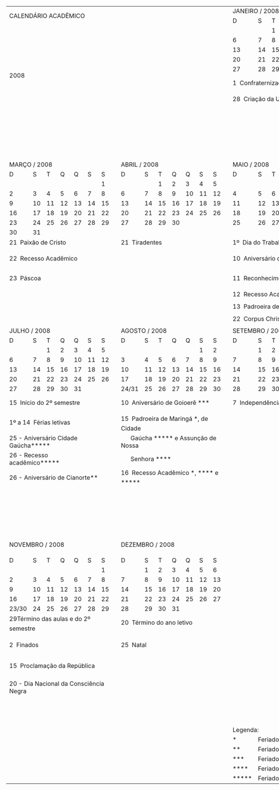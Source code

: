<body link=blue vlink=purple>

<table x:str border=0 cellpadding=0 cellspacing=0 width=930 style='border-collapse:
 collapse;table-layout:fixed;width:713pt'>
 <col class=xl24 width=30 span=7 style='mso-width-source:userset;mso-width-alt:
 1097;width:23pt'>
 <col width=30 span=24 style='mso-width-source:userset;mso-width-alt:1097;
 width:23pt'>
 <col width=189 span=225 style='mso-width-source:userset;mso-width-alt:6912;
 width:142pt'>
 <tr height=18 style='height:13.5pt'>
  <td colspan=15 rowspan=2 height=36 class=xl49 width=450 style='height:27.0pt;
  width:345pt'>CALENDÁRIO ACADÊMICO</td>
  <td width=30 style='width:23pt'></td>
  <td colspan=7 class=xl26 width=210 style='width:161pt'>JANEIRO / 2008</td>
  <td width=30 style='width:23pt'></td>
  <td colspan=7 class=xl26 width=210 style='width:161pt'>FEVEREIRO / 2008</td>
 </tr>
 <tr height=18 style='height:13.5pt'>
  <td height=18 style='height:13.5pt'></td>
  <td class=xl25>D</td>
  <td class=xl25>S</td>
  <td class=xl25>T</td>
  <td class=xl25>Q</td>
  <td class=xl25>Q</td>
  <td class=xl25>S</td>
  <td class=xl25>S</td>
  <td></td>
  <td class=xl25>D</td>
  <td class=xl25>S</td>
  <td class=xl25>T</td>
  <td class=xl25>Q</td>
  <td class=xl25>Q</td>
  <td class=xl25>S</td>
  <td class=xl25>S</td>
 </tr>
 <tr height=18 style='height:13.5pt'>
  <td colspan=15 rowspan=9 height=158 class=xl50 style='height:118.5pt' x:num>2008</td>
  <td></td>
  <td colspan=2 class=xl26 style='mso-ignore:colspan'></td>
  <td class=xl27 x:num>1</td>
  <td class=xl26 x:num>2</td>
  <td class=xl26 x:num>3</td>
  <td class=xl26 x:num>4</td>
  <td class=xl26 x:num>5</td>
  <td></td>
  <td colspan=2 class=xl26 style='mso-ignore:colspan'></td>
  <td class=xl28></td>
  <td colspan=2 class=xl26 style='mso-ignore:colspan'></td>
  <td class=xl26 x:num>1</td>
  <td class=xl27 x:num>2</td>
 </tr>
 <tr height=18 style='height:13.5pt'>
  <td height=18 style='height:13.5pt'></td>
  <td class=xl27 x:num>6</td>
  <td class=xl29 x:num>7</td>
  <td class=xl29 x:num>8</td>
  <td class=xl35 x:num>9</td>
  <td class=xl29 x:num>10</td>
  <td class=xl29 x:num>11</td>
  <td class=xl29 x:num>12</td>
  <td></td>
  <td class=xl27 x:num>3</td>
  <td class=xl27 x:num>4</td>
  <td class=xl27 x:num>5</td>
  <td class=xl27 x:num>6</td>
  <td class=xl29 x:num>7</td>
  <td class=xl29 x:num>8</td>
  <td class=xl29 x:num>9</td>
 </tr>
 <tr height=18 style='height:13.5pt'>
  <td height=18 style='height:13.5pt'></td>
  <td class=xl27 x:num>13</td>
  <td class=xl26 x:num>14</td>
  <td class=xl26 x:num>15</td>
  <td class=xl26 x:num>16</td>
  <td class=xl26 x:num>17</td>
  <td class=xl26 x:num>18</td>
  <td class=xl26 x:num>19</td>
  <td></td>
  <td class=xl27 x:num>10</td>
  <td class=xl26 x:num>11</td>
  <td class=xl26 x:num>12</td>
  <td class=xl26 x:num>13</td>
  <td class=xl26 x:num>14</td>
  <td class=xl26 x:num>15</td>
  <td class=xl26 x:num>16</td>
 </tr>
 <tr height=18 style='height:13.5pt'>
  <td height=18 style='height:13.5pt'></td>
  <td class=xl27 x:num>20</td>
  <td class=xl29 x:num>21</td>
  <td class=xl29 x:num>22</td>
  <td class=xl29 x:num>23</td>
  <td class=xl29 x:num>24</td>
  <td class=xl29 x:num>25</td>
  <td class=xl29 x:num>26</td>
  <td></td>
  <td class=xl27 x:num>17</td>
  <td class=xl29 x:num>18</td>
  <td class=xl29 x:num>19</td>
  <td class=xl29 x:num>20</td>
  <td class=xl29 x:num>21</td>
  <td class=xl29 x:num>22</td>
  <td class=xl29 x:num>23</td>
 </tr>
 <tr height=18 style='height:13.5pt'>
  <td height=18 style='height:13.5pt'></td>
  <td class=xl27 x:num>27</td>
  <td class=xl27 x:num>28</td>
  <td class=xl26 x:num>29</td>
  <td class=xl26 x:num>30</td>
  <td class=xl26 x:num>31</td>
  <td colspan=2 class=xl26 style='mso-ignore:colspan'></td>
  <td></td>
  <td class=xl27 x:num>24</td>
  <td class=xl28 x:num>25</td>
  <td class=xl26 x:num>26</td>
  <td class=xl26 x:num>27</td>
  <td class=xl26 x:num>28</td>
  <td class=xl26 x:num>29</td>
  <td class=xl26></td>
 </tr>
 <tr height=17 style='height:12.75pt'>
  <td height=17 style='height:12.75pt'></td>
  <td colspan=7 class=xl31>1  Confraternização Universal</td>
  <td class=xl31></td>
  <td colspan=7 class=xl56>14 Início do ano letivo e do 1º semestre</td>
 </tr>
 <tr height=17 style='height:12.75pt'>
  <td height=17 style='height:12.75pt'></td>
  <td colspan=7 class=xl31>28  Criação da UEM</td>
  <td class=xl31></td>
  <td colspan=7 class=xl51>18 - Início das aulas</td>
 </tr>
 <tr height=17 style='height:12.75pt'>
  <td height=17 style='height:12.75pt'></td>
  <td colspan=7 class=xl31></td>
  <td class=xl31></td>
  <td colspan=7 class=xl31>2 - Padroeira de Goioerê***</td>
 </tr>
 <tr height=17 style='height:12.75pt'>
  <td height=17 style='height:12.75pt'></td>
  <td colspan=7 class=xl31></td>
  <td class=xl31></td>
  <td colspan=7 class=xl31>4 - Recesso acadêmico</td>
 </tr>
 <tr height=17 style='height:12.75pt'>
  <td colspan=15 rowspan=2 height=34 class=xl52 style='height:25.5pt'>&nbsp;</td>
  <td></td>
  <td colspan=7 class=xl31></td>
  <td class=xl31></td>
  <td class=xl31 colspan=3 style='mso-ignore:colspan'>5 - Carnaval</td>
  <td colspan=4 class=xl31 style='mso-ignore:colspan'></td>
 </tr>
 <tr height=17 style='height:12.75pt'>
  <td height=17 style='height:12.75pt'></td>
  <td colspan=7 class=xl31></td>
  <td class=xl31></td>
  <td class=xl31 colspan=6 style='mso-ignore:colspan'>6 - Cinzas - Recesso
  acadêmico</td>
  <td class=xl31></td>
 </tr>
 <tr height=18 style='height:13.5pt'>
  <td colspan=7 height=18 class=xl26 style='height:13.5pt'>MARÇO / 2008</td>
  <td></td>
  <td colspan=7 class=xl26>ABRIL / 2008</td>
  <td></td>
  <td colspan=7 class=xl26>MAIO / 2008</td>
  <td class=xl31></td>
  <td colspan=7 class=xl26>JUNHO / 2008</td>
 </tr>
 <tr height=18 style='height:13.5pt'>
  <td height=18 class=xl25 style='height:13.5pt'>D</td>
  <td class=xl25>S</td>
  <td class=xl25>T</td>
  <td class=xl25>Q</td>
  <td class=xl25>Q</td>
  <td class=xl25>S</td>
  <td class=xl25>S</td>
  <td></td>
  <td class=xl25>D</td>
  <td class=xl25>S</td>
  <td class=xl25>T</td>
  <td class=xl25>Q</td>
  <td class=xl25>Q</td>
  <td class=xl25>S</td>
  <td class=xl25>S</td>
  <td></td>
  <td class=xl25>D</td>
  <td class=xl25>S</td>
  <td class=xl25>T</td>
  <td class=xl25>Q</td>
  <td class=xl25>Q</td>
  <td class=xl25>S</td>
  <td class=xl25>S</td>
  <td></td>
  <td class=xl25>D</td>
  <td class=xl25>S</td>
  <td class=xl25>T</td>
  <td class=xl25>Q</td>
  <td class=xl25>Q</td>
  <td class=xl25>S</td>
  <td class=xl25>S</td>
 </tr>
 <tr height=18 style='height:13.5pt'>
  <td height=18 colspan=2 class=xl26 style='height:13.5pt;mso-ignore:colspan'></td>
  <td class=xl28></td>
  <td colspan=3 class=xl26 style='mso-ignore:colspan'></td>
  <td class=xl26 x:num>1</td>
  <td></td>
  <td colspan=2 class=xl26 style='mso-ignore:colspan'></td>
  <td class=xl28 x:num>1</td>
  <td class=xl26 x:num>2</td>
  <td class=xl26 x:num>3</td>
  <td class=xl26 x:num>4</td>
  <td class=xl26 x:num>5</td>
  <td></td>
  <td colspan=2 class=xl26 style='mso-ignore:colspan'></td>
  <td class=xl28></td>
  <td class=xl26></td>
  <td class=xl27 x:num>1</td>
  <td class=xl37 x:num>2</td>
  <td class=xl37 x:num>3</td>
  <td></td>
  <td class=xl27 x:num>1</td>
  <td class=xl26 x:num>2</td>
  <td class=xl28 x:num>3</td>
  <td class=xl26 x:num>4</td>
  <td class=xl26 x:num>5</td>
  <td class=xl26 x:num>6</td>
  <td class=xl26 x:num>7</td>
 </tr>
 <tr height=18 style='height:13.5pt'>
  <td height=18 class=xl27 style='height:13.5pt' x:num>2</td>
  <td class=xl29 x:num>3</td>
  <td class=xl29 x:num>4</td>
  <td class=xl30 x:num>5</td>
  <td class=xl29 x:num>6</td>
  <td class=xl29 x:num>7</td>
  <td class=xl29 x:num>8</td>
  <td></td>
  <td class=xl27 x:num>6</td>
  <td class=xl29 x:num>7</td>
  <td class=xl29 x:num>8</td>
  <td class=xl30 x:num>9</td>
  <td class=xl29 x:num>10</td>
  <td class=xl29 x:num>11</td>
  <td class=xl29 x:num>12</td>
  <td></td>
  <td class=xl27 x:num>4</td>
  <td class=xl29 x:num>5</td>
  <td class=xl29 x:num>6</td>
  <td class=xl30 x:num>7</td>
  <td class=xl29 x:num>8</td>
  <td class=xl29 x:num>9</td>
  <td class=xl27 x:num>10</td>
  <td></td>
  <td class=xl27 x:num>8</td>
  <td class=xl29 x:num>9</td>
  <td class=xl29 x:num>10</td>
  <td class=xl30 x:num>11</td>
  <td class=xl29 x:num>12</td>
  <td class=xl29 x:num>13</td>
  <td class=xl29 x:num>14</td>
 </tr>
 <tr height=18 style='height:13.5pt'>
  <td height=18 class=xl27 style='height:13.5pt' x:num>9</td>
  <td class=xl26 x:num>10</td>
  <td class=xl26 x:num>11</td>
  <td class=xl26 x:num>12</td>
  <td class=xl26 x:num>13</td>
  <td class=xl26 x:num>14</td>
  <td class=xl26 x:num>15</td>
  <td></td>
  <td class=xl27 x:num>13</td>
  <td class=xl26 x:num>14</td>
  <td class=xl26 x:num>15</td>
  <td class=xl26 x:num>16</td>
  <td class=xl26 x:num>17</td>
  <td class=xl26 x:num>18</td>
  <td class=xl26 x:num>19</td>
  <td></td>
  <td class=xl27 x:num>11</td>
  <td class=xl27 x:num>12</td>
  <td class=xl27 x:num>13</td>
  <td class=xl26 x:num>14</td>
  <td class=xl26 x:num>15</td>
  <td class=xl26 x:num>16</td>
  <td class=xl26 x:num>17</td>
  <td></td>
  <td class=xl27 x:num>15</td>
  <td class=xl26 x:num>16</td>
  <td class=xl26 x:num>17</td>
  <td class=xl26 x:num>18</td>
  <td class=xl26 x:num>19</td>
  <td class=xl26 x:num>20</td>
  <td class=xl26 x:num>21</td>
 </tr>
 <tr height=18 style='height:13.5pt'>
  <td height=18 class=xl27 style='height:13.5pt' x:num>16</td>
  <td class=xl29 x:num>17</td>
  <td class=xl29 x:num>18</td>
  <td class=xl29 x:num>19</td>
  <td class=xl29 x:num>20</td>
  <td class=xl27 x:num>21</td>
  <td class=xl27 x:num>22</td>
  <td></td>
  <td class=xl27 x:num>20</td>
  <td class=xl27 x:num>21</td>
  <td class=xl29 x:num>22</td>
  <td class=xl29 x:num>23</td>
  <td class=xl29 x:num>24</td>
  <td class=xl29 x:num>25</td>
  <td class=xl29 x:num>26</td>
  <td></td>
  <td class=xl27 x:num>18</td>
  <td class=xl29 x:num>19</td>
  <td class=xl29 x:num>20</td>
  <td class=xl29 x:num>21</td>
  <td class=xl27 x:num>22</td>
  <td class=xl35 x:num>23</td>
  <td class=xl35 x:num>24</td>
  <td></td>
  <td class=xl27 x:num>22</td>
  <td class=xl29 x:num>23</td>
  <td class=xl29 x:num>24</td>
  <td class=xl29 x:num>25</td>
  <td class=xl27 x:num>26</td>
  <td class=xl27 x:num>27</td>
  <td class=xl27 x:num>28</td>
 </tr>
 <tr height=18 style='height:13.5pt'>
  <td height=18 class=xl27 style='height:13.5pt' x:num>23</td>
  <td class=xl28 x:num>24</td>
  <td class=xl26 x:num>25</td>
  <td class=xl26 x:num>26</td>
  <td class=xl26 x:num>27</td>
  <td class=xl26 x:num>28</td>
  <td class=xl26 x:num>29</td>
  <td></td>
  <td class=xl27 x:num>27</td>
  <td class=xl37 x:num>28</td>
  <td class=xl37 x:num>29</td>
  <td class=xl37 x:num>30</td>
  <td colspan=3 class=xl26 style='mso-ignore:colspan'></td>
  <td></td>
  <td class=xl27 x:num>25</td>
  <td class=xl28 x:num>26</td>
  <td class=xl26 x:num>27</td>
  <td class=xl26 x:num>28</td>
  <td class=xl26 x:num>29</td>
  <td class=xl26 x:num>30</td>
  <td class=xl26 x:num>31</td>
  <td></td>
  <td class=xl27 x:num>29</td>
  <td class=xl27 x:num>30</td>
  <td colspan=5 class=xl26 style='mso-ignore:colspan'></td>
 </tr>
 <tr height=18 style='height:13.5pt'>
  <td height=18 class=xl27 style='height:13.5pt' x:num>30</td>
  <td class=xl30 x:num>31</td>
  <td colspan=5 class=xl29 style='mso-ignore:colspan'>&nbsp;</td>
  <td></td>
  <td class=xl38>&nbsp;</td>
  <td class=xl39>&nbsp;</td>
  <td colspan=5 class=xl40 style='mso-ignore:colspan'>&nbsp;</td>
  <td></td>
  <td class=xl38>&nbsp;</td>
  <td class=xl39>&nbsp;</td>
  <td colspan=5 class=xl40 style='mso-ignore:colspan'>&nbsp;</td>
  <td></td>
  <td class=xl38>&nbsp;</td>
  <td class=xl39>&nbsp;</td>
  <td colspan=5 class=xl40 style='mso-ignore:colspan'>&nbsp;</td>
 </tr>
 <tr height=17 style='height:12.75pt'>
  <td colspan=7 height=17 class=xl32 style='height:12.75pt'>21  Paixão de
  Cristo</td>
  <td class=xl32></td>
  <td colspan=7 class=xl32>21  Tiradentes</td>
  <td class=xl32></td>
  <td colspan=7 class=xl32>1º  Dia do Trabalho</td>
  <td></td>
  <td colspan=7 class=xl53>28  Término do 1º semestre</td>
 </tr>
 <tr height=17 style='height:12.75pt'>
  <td colspan=7 height=17 class=xl32 style='height:12.75pt'>22  Recesso
  Acadêmico</td>
  <td class=xl32></td>
  <td colspan=7 class=xl32></td>
  <td class=xl32></td>
  <td colspan=7 class=xl32>10  Aniversário de Maringá *</td>
  <td class=xl32></td>
  <td colspan=7 class=xl32>26  Aniversário de Umuarama ****</td>
 </tr>
 <tr height=17 style='height:12.75pt'>
  <td colspan=7 height=17 class=xl32 style='height:12.75pt'>23  Páscoa</td>
  <td class=xl32></td>
  <td colspan=7 class=xl32></td>
  <td class=xl32></td>
  <td colspan=7 class=xl32>11  Reconhecimento da UEM</td>
  <td class=xl32></td>
  <td colspan=7 class=xl32>27 e 28  Recesso Acadêmico ****</td>
 </tr>
 <tr height=17 style='height:12.75pt'>
  <td colspan=7 height=17 class=xl32 style='height:12.75pt'></td>
  <td class=xl32></td>
  <td colspan=7 class=xl32></td>
  <td class=xl32></td>
  <td colspan=7 class=xl32>12  Recesso Acadêmico **</td>
  <td class=xl32></td>
  <td colspan=7 class=xl32>30  Férias letivas</td>
 </tr>
 <tr height=17 style='height:12.75pt'>
  <td colspan=7 height=17 class=xl32 style='height:12.75pt'></td>
  <td class=xl32></td>
  <td colspan=7 class=xl32></td>
  <td class=xl32></td>
  <td colspan=7 class=xl32>13  Padroeira de Cianorte **</td>
  <td class=xl32></td>
  <td colspan=7 class=xl32></td>
 </tr>
 <tr height=17 style='height:12.75pt'>
  <td colspan=7 height=17 class=xl32 style='height:12.75pt'></td>
  <td class=xl32></td>
  <td colspan=7 class=xl32></td>
  <td class=xl32></td>
  <td colspan=7 class=xl32>22  Corpus Christi</td>
  <td class=xl32></td>
  <td colspan=7 class=xl32></td>
 </tr>
 <tr height=18 style='height:13.5pt'>
  <td colspan=7 height=18 class=xl26 style='height:13.5pt'>JULHO / 2008</td>
  <td></td>
  <td colspan=7 class=xl26>AGOSTO / 2008</td>
  <td></td>
  <td colspan=7 class=xl26>SETEMBRO / 2008</td>
  <td class=xl31></td>
  <td colspan=7 class=xl26>OUTUBRO / 2008</td>
 </tr>
 <tr height=18 style='height:13.5pt'>
  <td height=18 class=xl25 style='height:13.5pt'>D</td>
  <td class=xl25>S</td>
  <td class=xl25>T</td>
  <td class=xl25>Q</td>
  <td class=xl25>Q</td>
  <td class=xl25>S</td>
  <td class=xl25>S</td>
  <td></td>
  <td class=xl25>D</td>
  <td class=xl25>S</td>
  <td class=xl25>T</td>
  <td class=xl25>Q</td>
  <td class=xl25>Q</td>
  <td class=xl25>S</td>
  <td class=xl25>S</td>
  <td></td>
  <td class=xl25>D</td>
  <td class=xl25>S</td>
  <td class=xl25>T</td>
  <td class=xl25>Q</td>
  <td class=xl25>Q</td>
  <td class=xl25>S</td>
  <td class=xl25>S</td>
  <td></td>
  <td class=xl25>D</td>
  <td class=xl25>S</td>
  <td class=xl25>T</td>
  <td class=xl25>Q</td>
  <td class=xl25>Q</td>
  <td class=xl25>S</td>
  <td class=xl25>S</td>
 </tr>
 <tr height=18 style='height:13.5pt'>
  <td height=18 colspan=2 class=xl26 style='height:13.5pt;mso-ignore:colspan'></td>
  <td class=xl27 x:num>1</td>
  <td class=xl27 x:num>2</td>
  <td class=xl27 x:num>3</td>
  <td class=xl27 x:num>4</td>
  <td class=xl27 x:num>5</td>
  <td></td>
  <td colspan=2 class=xl26 style='mso-ignore:colspan'></td>
  <td class=xl28></td>
  <td colspan=2 class=xl26 style='mso-ignore:colspan'></td>
  <td class=xl26 x:num>1</td>
  <td class=xl26 x:num>2</td>
  <td></td>
  <td class=xl26></td>
  <td class=xl26 x:num>1</td>
  <td class=xl28 x:num>2</td>
  <td class=xl26 x:num>3</td>
  <td class=xl26 x:num>4</td>
  <td class=xl26 x:num>5</td>
  <td class=xl28 x:num>6</td>
  <td></td>
  <td class=xl46>&nbsp;</td>
  <td class=xl26></td>
  <td class=xl28></td>
  <td class=xl37 x:num>1</td>
  <td class=xl37 x:num>2</td>
  <td class=xl37 x:num>3</td>
  <td class=xl27 x:num>4</td>
 </tr>
 <tr height=18 style='height:13.5pt'>
  <td height=18 class=xl27 style='height:13.5pt' x:num>6</td>
  <td class=xl27 x:num>7</td>
  <td class=xl27 x:num>8</td>
  <td class=xl27 x:num>9</td>
  <td class=xl27 x:num>10</td>
  <td class=xl27 x:num>11</td>
  <td class=xl27 x:num>12</td>
  <td></td>
  <td class=xl27 x:num>3</td>
  <td class=xl29 x:num>4</td>
  <td class=xl29 x:num>5</td>
  <td class=xl30 x:num>6</td>
  <td class=xl29 x:num>7</td>
  <td class=xl29 x:num>8</td>
  <td class=xl29 x:num>9</td>
  <td></td>
  <td class=xl27 x:num>7</td>
  <td class=xl29 x:num>8</td>
  <td class=xl29 x:num>9</td>
  <td class=xl30 x:num>10</td>
  <td class=xl29 x:num>11</td>
  <td class=xl29 x:num>12</td>
  <td class=xl29 x:num>13</td>
  <td></td>
  <td class=xl27 x:num>5</td>
  <td class=xl29 x:num>6</td>
  <td class=xl29 x:num>7</td>
  <td class=xl30 x:num>8</td>
  <td class=xl29 x:num>9</td>
  <td class=xl29 x:num>10</td>
  <td class=xl29 x:num>11</td>
 </tr>
 <tr height=18 style='height:13.5pt'>
  <td height=18 class=xl27 style='height:13.5pt' x:num>13</td>
  <td class=xl27 x:num>14</td>
  <td class=xl26 x:num>15</td>
  <td class=xl26 x:num>16</td>
  <td class=xl26 x:num>17</td>
  <td class=xl26 x:num>18</td>
  <td class=xl26 x:num>19</td>
  <td></td>
  <td class=xl27 x:num>10</td>
  <td class=xl26 x:num>11</td>
  <td class=xl26 x:num>12</td>
  <td class=xl26 x:num>13</td>
  <td class=xl26 x:num>14</td>
  <td class=xl27 x:num>15</td>
  <td class=xl27 x:num>16</td>
  <td></td>
  <td class=xl27 x:num>14</td>
  <td class=xl26 x:num>15</td>
  <td class=xl28 x:num>16</td>
  <td class=xl26 x:num>17</td>
  <td class=xl26 x:num>18</td>
  <td class=xl26 x:num>19</td>
  <td class=xl26 x:num>20</td>
  <td></td>
  <td class=xl27 x:num>12</td>
  <td class=xl26 x:num>13</td>
  <td class=xl26 x:num>14</td>
  <td class=xl36 x:num>15</td>
  <td class=xl26 x:num>16</td>
  <td class=xl26 x:num>17</td>
  <td class=xl26 x:num>18</td>
 </tr>
 <tr height=18 style='height:13.5pt'>
  <td height=18 class=xl27 style='height:13.5pt' x:num>20</td>
  <td class=xl29 x:num>21</td>
  <td class=xl29 x:num>22</td>
  <td class=xl29 x:num>23</td>
  <td class=xl29 x:num>24</td>
  <td class=xl27 x:num>25</td>
  <td class=xl27 x:num>26</td>
  <td></td>
  <td class=xl27 x:num>17</td>
  <td class=xl29 x:num>18</td>
  <td class=xl29 x:num>19</td>
  <td class=xl29 x:num>20</td>
  <td class=xl29 x:num>21</td>
  <td class=xl29 x:num>22</td>
  <td class=xl29 x:num>23</td>
  <td></td>
  <td class=xl27 x:num>21</td>
  <td class=xl29 x:num>22</td>
  <td class=xl29 x:num>23</td>
  <td class=xl29 x:num>24</td>
  <td class=xl29 x:num>25</td>
  <td class=xl29 x:num>26</td>
  <td class=xl29 x:num>27</td>
  <td></td>
  <td class=xl27 x:num>19</td>
  <td class=xl29 x:num>20</td>
  <td class=xl29 x:num>21</td>
  <td class=xl29 x:num>22</td>
  <td class=xl29 x:num>23</td>
  <td class=xl29 x:num>24</td>
  <td class=xl29 x:num>25</td>
 </tr>
 <tr height=18 style='height:13.5pt'>
  <td height=18 class=xl27 style='height:13.5pt' x:num>27</td>
  <td class=xl28 x:num>28</td>
  <td class=xl26 x:num>29</td>
  <td class=xl26 x:num>30</td>
  <td class=xl26 x:num>31</td>
  <td colspan=2 class=xl26 style='mso-ignore:colspan'></td>
  <td></td>
  <td class=xl43>24/31</td>
  <td class=xl26 x:num>25</td>
  <td class=xl26 x:num>26</td>
  <td class=xl26 x:num>27</td>
  <td class=xl26 x:num>28</td>
  <td class=xl26 x:num>29</td>
  <td class=xl26 x:num>30</td>
  <td></td>
  <td class=xl27 x:num>28</td>
  <td class=xl37 x:num>29</td>
  <td class=xl37 x:num>30</td>
  <td colspan=4 class=xl26 style='mso-ignore:colspan'></td>
  <td></td>
  <td class=xl27 x:num>26</td>
  <td class=xl27 x:num>27</td>
  <td class=xl27 x:num>28</td>
  <td class=xl26 x:num>29</td>
  <td class=xl26 x:num>30</td>
  <td class=xl26 x:num>31</td>
  <td class=xl26></td>
 </tr>
 <tr height=20 style='height:15.0pt'>
  <td colspan=7 height=20 class=xl53 style='height:15.0pt'>15  Início do 2º
  semestre</td>
  <td class=xl33></td>
  <td colspan=7 class=xl32>10  Aniversário de Goioerê ***</td>
  <td class=xl33></td>
  <td colspan=7 class=xl32>7  Independência do Brasil</td>
  <td></td>
  <td colspan=7 class=xl32>4  Padroeiro de Umuarama ****</td>
 </tr>
 <tr height=20 style='height:15.0pt'>
  <td colspan=7 height=20 class=xl32 style='height:15.0pt'>1º a 14  Férias
  letivas</td>
  <td class=xl33></td>
  <td colspan=7 class=xl32>15  Padroeira de Maringá *, de Cidade</td>
  <td class=xl33></td>
  <td colspan=7 class=xl32></td>
  <td class=xl33></td>
  <td colspan=7 class=xl32>5 - Eleições (1º turno)</td>
 </tr>
 <tr height=20 style='height:15.0pt'>
  <td height=20 class=xl44 colspan=7 style='height:15.0pt;mso-ignore:colspan'>25
  - Aniversário Cidade Gaúcha*****</td>
  <td class=xl33></td>
  <td colspan=7 class=xl54><span style='mso-spacerun:yes'>      </span>Gaúcha
  ***** e Assunção de Nossa</td>
  <td class=xl33></td>
  <td colspan=7 class=xl32></td>
  <td class=xl33></td>
  <td colspan=7 class=xl32>12  Nossa Senhora Aparecida</td>
 </tr>
 <tr height=20 style='height:15.0pt'>
  <td height=20 class=xl44 colspan=5 style='height:15.0pt;mso-ignore:colspan'>26
  - Recesso acadêmico*****</td>
  <td colspan=2 class=xl44 style='mso-ignore:colspan'></td>
  <td class=xl33></td>
  <td colspan=7 class=xl32><span style='mso-spacerun:yes'>      </span>Senhora
  ****</td>
  <td class=xl33></td>
  <td colspan=7 class=xl32></td>
  <td class=xl33></td>
  <td colspan=7 class=xl32>15  Dia dos Professores -</td>
 </tr>
 <tr height=20 style='height:15.0pt'>
  <td colspan=7 height=20 class=xl32 style='height:15.0pt'>26 - Aniversário de
  Cianorte**</td>
  <td class=xl33></td>
  <td colspan=7 class=xl54>16  Recesso Acadêmico *, **** e *****</td>
  <td class=xl33></td>
  <td colspan=7 class=xl32></td>
  <td class=xl33></td>
  <td colspan=7 class=xl32><span style='mso-spacerun:yes'>       </span>Recesso
  Acadêmico</td>
 </tr>
 <tr height=20 style='height:15.0pt'>
  <td colspan=7 height=20 class=xl55 style='height:15.0pt'></td>
  <td class=xl33></td>
  <td colspan=7 class=xl32></td>
  <td class=xl33></td>
  <td colspan=7 class=xl32></td>
  <td class=xl33></td>
  <td colspan=7 class=xl32>26 - Eleições (2º turno)</td>
 </tr>
 <tr height=20 style='mso-height-source:userset;height:15.0pt'>
  <td colspan=7 height=20 class=xl32 style='height:15.0pt'></td>
  <td class=xl33></td>
  <td colspan=7 class=xl32></td>
  <td class=xl33></td>
  <td colspan=7 class=xl32></td>
  <td class=xl33></td>
  <td colspan=7 class=xl32>27 - Recesso Acadêmico</td>
 </tr>
 <tr height=20 style='mso-height-source:userset;height:15.0pt'>
  <td colspan=7 height=20 class=xl32 style='height:15.0pt'></td>
  <td class=xl33></td>
  <td colspan=7 class=xl54></td>
  <td class=xl33></td>
  <td colspan=7 class=xl32></td>
  <td class=xl33></td>
  <td colspan=7 class=xl32 x:str="28 - Dia do Funcionário Público - ">28 - Dia
  do Funcionário Público -<span style='mso-spacerun:yes'> </span></td>
 </tr>
 <tr height=20 style='height:15.0pt'>
  <td colspan=7 height=20 class=xl54 style='height:15.0pt'></td>
  <td class=xl33></td>
  <td colspan=7 class=xl54></td>
  <td class=xl33></td>
  <td colspan=7 class=xl32></td>
  <td class=xl33></td>
  <td colspan=7 class=xl32 x:str="        Recesso Acadêmico "><span
  style='mso-spacerun:yes'>        </span>Recesso Acadêmico<span
  style='mso-spacerun:yes'> </span></td>
 </tr>
 <tr height=20 style='height:15.0pt'>
  <td colspan=7 height=20 class=xl26 style='height:15.0pt'>NOVEMBRO / 2008</td>
  <td></td>
  <td colspan=7 class=xl26>DEZEMBRO / 2008</td>
  <td></td>
  <td colspan=5 class=xl42 style='mso-ignore:colspan'></td>
  <td align=left valign=top><!--[if gte vml 1]><v:shapetype id="_x0000_t75"
   coordsize="21600,21600" o:spt="75" o:preferrelative="t" path="m@4@5l@4@11@9@11@9@5xe"
   filled="f" stroked="f">
   <v:stroke joinstyle="miter"/>
   <v:formulas>
    <v:f eqn="if lineDrawn pixelLineWidth 0"/>
    <v:f eqn="sum @0 1 0"/>
    <v:f eqn="sum 0 0 @1"/>
    <v:f eqn="prod @2 1 2"/>
    <v:f eqn="prod @3 21600 pixelWidth"/>
    <v:f eqn="prod @3 21600 pixelHeight"/>
    <v:f eqn="sum @0 0 1"/>
    <v:f eqn="prod @6 1 2"/>
    <v:f eqn="prod @7 21600 pixelWidth"/>
    <v:f eqn="sum @8 21600 0"/>
    <v:f eqn="prod @7 21600 pixelHeight"/>
    <v:f eqn="sum @10 21600 0"/>
   </v:formulas>
   <v:path o:extrusionok="f" gradientshapeok="t" o:connecttype="rect"/>
   <o:lock v:ext="edit" aspectratio="t"/>
  </v:shapetype><v:shape id="_x0000_s1025" type="#_x0000_t75" style='position:absolute;
   margin-left:3pt;margin-top:3.75pt;width:83.25pt;height:87.75pt;z-index:1;
   mso-wrap-style:none;v-text-anchor:middle'>
   <v:fill type="frame"/>
   <v:stroke joinstyle="round"/>
   <v:imagedata src="119cep2007-Calendário%202008-Geral_arquivos/image001.png"
    o:title=""/>
   <x:ClientData ObjectType="Pict">
   </x:ClientData>
  </v:shape><![endif]--><![if !vml]><span style='mso-ignore:vglayout;
  position:absolute;z-index:1;margin-left:4px;margin-top:5px;width:111px;
  height:117px'><img width=111 height=117
  src="119cep2007-Calendário%202008-Geral_arquivos/image002.gif" v:shapes="_x0000_s1025"></span><![endif]><span
  style='mso-ignore:vglayout2'>
  <table cellpadding=0 cellspacing=0>
   <tr>
    <td height=20 class=xl42 width=30 style='height:15.0pt;width:23pt'></td>
   </tr>
  </table>
  </span></td>
  <td class=xl42></td>
  <td class=xl33></td>
  <td colspan=7 class=xl42 style='mso-ignore:colspan'></td>
 </tr>
 <tr height=18 style='height:13.5pt'>
  <td height=18 class=xl25 style='height:13.5pt'>D</td>
  <td class=xl25>S</td>
  <td class=xl25>T</td>
  <td class=xl25>Q</td>
  <td class=xl25>Q</td>
  <td class=xl25>S</td>
  <td class=xl25>S</td>
  <td></td>
  <td class=xl25>D</td>
  <td class=xl25>S</td>
  <td class=xl25>T</td>
  <td class=xl25>Q</td>
  <td class=xl25>Q</td>
  <td class=xl25>S</td>
  <td class=xl25>S</td>
  <td></td>
  <td colspan=15 class=xl42 style='mso-ignore:colspan'></td>
 </tr>
 <tr height=18 style='height:13.5pt'>
  <td height=18 colspan=2 class=xl26 style='height:13.5pt;mso-ignore:colspan'></td>
  <td class=xl28></td>
  <td colspan=3 class=xl26 style='mso-ignore:colspan'></td>
  <td class=xl26 x:num>1</td>
  <td></td>
  <td class=xl26></td>
  <td class=xl26 x:num>1</td>
  <td class=xl28 x:num>2</td>
  <td class=xl26 x:num>3</td>
  <td class=xl26 x:num>4</td>
  <td class=xl26 x:num>5</td>
  <td class=xl26 x:num>6</td>
  <td></td>
  <td colspan=15 class=xl42 style='mso-ignore:colspan'></td>
 </tr>
 <tr height=18 style='height:13.5pt'>
  <td height=18 class=xl27 style='height:13.5pt' x:num>2</td>
  <td class=xl29 x:num>3</td>
  <td class=xl29 x:num>4</td>
  <td class=xl30 x:num>5</td>
  <td class=xl29 x:num>6</td>
  <td class=xl29 x:num>7</td>
  <td class=xl29 x:num>8</td>
  <td></td>
  <td class=xl27 x:num>7</td>
  <td class=xl29 x:num>8</td>
  <td class=xl29 x:num>9</td>
  <td class=xl30 x:num>10</td>
  <td class=xl29 x:num>11</td>
  <td class=xl29 x:num>12</td>
  <td class=xl29 x:num>13</td>
  <td></td>
  <td colspan=15 class=xl42 style='mso-ignore:colspan'></td>
 </tr>
 <tr height=18 style='height:13.5pt'>
  <td height=18 class=xl27 style='height:13.5pt' x:num>9</td>
  <td class=xl26 x:num>10</td>
  <td class=xl26 x:num>11</td>
  <td class=xl26 x:num>12</td>
  <td class=xl26 x:num>13</td>
  <td class=xl26 x:num>14</td>
  <td class=xl27 x:num>15</td>
  <td></td>
  <td class=xl27 x:num>14</td>
  <td class=xl26 x:num>15</td>
  <td class=xl26 x:num>16</td>
  <td class=xl26 x:num>17</td>
  <td class=xl26 x:num>18</td>
  <td class=xl26 x:num>19</td>
  <td class=xl26 x:num>20</td>
  <td></td>
  <td colspan=15 class=xl42 style='mso-ignore:colspan'></td>
 </tr>
 <tr height=18 style='height:13.5pt'>
  <td height=18 class=xl27 style='height:13.5pt' x:num>16</td>
  <td class=xl29 x:num>17</td>
  <td class=xl29 x:num>18</td>
  <td class=xl29 x:num>19</td>
  <td class=xl29 x:num>20</td>
  <td class=xl29 x:num>21</td>
  <td class=xl29 x:num>22</td>
  <td></td>
  <td class=xl27 x:num>21</td>
  <td class=xl29 x:num>22</td>
  <td class=xl29 x:num>23</td>
  <td class=xl29 x:num>24</td>
  <td class=xl27 x:num>25</td>
  <td class=xl29 x:num>26</td>
  <td class=xl29 x:num>27</td>
  <td></td>
  <td colspan=15 class=xl42 style='mso-ignore:colspan'></td>
 </tr>
 <tr height=18 style='height:13.5pt'>
  <td height=18 class=xl43 style='height:13.5pt'>23/30</td>
  <td class=xl28 x:num>24</td>
  <td class=xl26 x:num>25</td>
  <td class=xl26 x:num>26</td>
  <td class=xl26 x:num>27</td>
  <td class=xl26 x:num>28</td>
  <td class=xl26 x:num>29</td>
  <td></td>
  <td class=xl27 x:num>28</td>
  <td class=xl26 x:num>29</td>
  <td class=xl26 x:num>30</td>
  <td class=xl26 x:num>31</td>
  <td colspan=3 class=xl26 style='mso-ignore:colspan'></td>
  <td></td>
  <td colspan=15 class=xl42 style='mso-ignore:colspan'></td>
 </tr>
 <tr height=20 style='height:15.0pt'>
  <td colspan=7 height=20 class=xl53 style='height:15.0pt'>29Término das aulas
  e do 2º semestre</td>
  <td class=xl33></td>
  <td colspan=7 class=xl53>20  Término do ano letivo</td>
  <td></td>
  <td colspan=15 class=xl42 style='mso-ignore:colspan'></td>
 </tr>
 <tr height=20 style='height:15.0pt'>
  <td colspan=7 height=20 class=xl32 style='height:15.0pt'>2  Finados</td>
  <td class=xl33></td>
  <td colspan=7 class=xl32>25  Natal</td>
  <td></td>
  <td colspan=7 class=xl41 style='mso-ignore:colspan'></td>
  <td class=xl41>UNIVERSIDADE ESTADUAL DE MARINGÁ</td>
  <td colspan=7 class=xl41 style='mso-ignore:colspan'></td>
 </tr>
 <tr height=20 style='height:15.0pt'>
  <td colspan=7 height=20 class=xl32 style='height:15.0pt'>15  Proclamação da
  República</td>
  <td class=xl33></td>
  <td colspan=7 class=xl32></td>
  <td></td>
  <td colspan=7 class=xl41 style='mso-ignore:colspan'></td>
  <td class=xl41>PRÓ-REITORIA DE ENSINO</td>
  <td colspan=7 class=xl41 style='mso-ignore:colspan'></td>
 </tr>
 <tr height=20 style='height:15.0pt'>
  <td colspan=7 height=20 class=xl54 style='height:15.0pt'>20 - Dia Nacional da
  Consciência Negra</td>
  <td class=xl33></td>
  <td colspan=7 class=xl32></td>
  <td></td>
  <td colspan=7 class=xl41 style='mso-ignore:colspan'></td>
  <td class=xl41>DIRETORIA DE ASSUNTOS ACADÊMICOS</td>
  <td colspan=7 class=xl41 style='mso-ignore:colspan'></td>
 </tr>
 <tr height=42 style='height:31.5pt'>
  <td colspan=7 height=42 class=xl32 style='height:31.5pt'></td>
  <td class=xl33></td>
  <td colspan=7 class=xl32></td>
  <td></td>
  <td class=xl48>&nbsp;</td>
  <td colspan=6 class=xl45 style='mso-ignore:colspan'>&nbsp;</td>
  <td class=xl45>GERAL</td>
  <td colspan=7 class=xl45 style='mso-ignore:colspan'>&nbsp;</td>
 </tr>
 <tr height=20 style='mso-height-source:userset;height:15.0pt'>
  <td colspan=7 height=20 class=xl32 style='height:15.0pt'></td>
  <td class=xl33></td>
  <td colspan=7 class=xl54></td>
  <td></td>
  <td colspan=15 class=xl45 style='mso-ignore:colspan'>&nbsp;</td>
 </tr>
 <tr height=20 style='mso-height-source:userset;height:15.0pt'>
  <td colspan=7 height=20 class=xl32 style='height:15.0pt'></td>
  <td class=xl33></td>
  <td colspan=7 class=xl32></td>
  <td></td>
  <td colspan=2 style='mso-ignore:colspan'>Legenda:</td>
  <td colspan=5 style='mso-ignore:colspan'></td>
  <td class=xl47>&nbsp;</td>
  <td colspan=7 style='mso-ignore:colspan'></td>
 </tr>
 <tr height=20 style='height:15.0pt'>
  <td colspan=7 height=20 class=xl32 style='height:15.0pt'></td>
  <td class=xl33></td>
  <td colspan=7 class=xl54></td>
  <td></td>
  <td>*</td>
  <td colspan=10 style='mso-ignore:colspan'>Feriado/recesso acadêmico apenas em
  Maringá</td>
  <td colspan=4 style='mso-ignore:colspan'></td>
 </tr>
 <tr height=20 style='height:15.0pt'>
  <td colspan=7 height=20 class=xl32 style='height:15.0pt'></td>
  <td class=xl33></td>
  <td colspan=7 class=xl54></td>
  <td></td>
  <td>**</td>
  <td colspan=10 style='mso-ignore:colspan'>Feriado/recesso acadêmico apenas em
  Cianorte</td>
  <td colspan=4 style='mso-ignore:colspan'></td>
 </tr>
 <tr height=20 style='height:15.0pt'>
  <td colspan=7 height=20 class=xl32 style='height:15.0pt'></td>
  <td class=xl33></td>
  <td colspan=7 class=xl32></td>
  <td></td>
  <td>***</td>
  <td colspan=10 style='mso-ignore:colspan'>Feriado/recesso acadêmico apenas em
  Goioerê</td>
  <td colspan=4 style='mso-ignore:colspan'></td>
 </tr>
 <tr height=20 style='height:15.0pt'>
  <td colspan=7 height=20 class=xl32 style='height:15.0pt'></td>
  <td class=xl33></td>
  <td colspan=7 class=xl32></td>
  <td></td>
  <td>****</td>
  <td colspan=10 style='mso-ignore:colspan'>Feriado/recesso acadêmico apenas em
  Umuarama</td>
  <td colspan=4 style='mso-ignore:colspan'></td>
 </tr>
 <tr height=20 style='height:15.0pt'>
  <td colspan=7 height=20 class=xl32 style='height:15.0pt'></td>
  <td class=xl34></td>
  <td colspan=7 class=xl32></td>
  <td></td>
  <td>*****</td>
  <td colspan=11 style='mso-ignore:colspan'>Feriado/recesso acadêmico apenas em
  Cidade Gaúcha</td>
  <td colspan=3 style='mso-ignore:colspan'></td>
 </tr>
 <![if supportMisalignedColumns]>
 <tr height=0 style='display:none'>
  <td width=30 style='width:23pt'></td>
  <td width=30 style='width:23pt'></td>
  <td width=30 style='width:23pt'></td>
  <td width=30 style='width:23pt'></td>
  <td width=30 style='width:23pt'></td>
  <td width=30 style='width:23pt'></td>
  <td width=30 style='width:23pt'></td>
  <td width=30 style='width:23pt'></td>
  <td width=30 style='width:23pt'></td>
  <td width=30 style='width:23pt'></td>
  <td width=30 style='width:23pt'></td>
  <td width=30 style='width:23pt'></td>
  <td width=30 style='width:23pt'></td>
  <td width=30 style='width:23pt'></td>
  <td width=30 style='width:23pt'></td>
  <td width=30 style='width:23pt'></td>
  <td width=30 style='width:23pt'></td>
  <td width=30 style='width:23pt'></td>
  <td width=30 style='width:23pt'></td>
  <td width=30 style='width:23pt'></td>
  <td width=30 style='width:23pt'></td>
  <td width=30 style='width:23pt'></td>
  <td width=30 style='width:23pt'></td>
  <td width=30 style='width:23pt'></td>
  <td width=30 style='width:23pt'></td>
  <td width=30 style='width:23pt'></td>
  <td width=30 style='width:23pt'></td>
  <td width=30 style='width:23pt'></td>
  <td width=30 style='width:23pt'></td>
  <td width=30 style='width:23pt'></td>
  <td width=30 style='width:23pt'></td>
 </tr>
 <![endif]>
</table>

</body>
